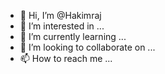 - 👋 Hi, I’m @Hakimraj
- 👀 I’m interested in ...
- 🌱 I’m currently learning ...
- 💞️ I’m looking to collaborate on ...
- 📫 How to reach me ...

<!---
Hakimraj/Hakimraj is a ✨ special ✨ repository because its `README.md` (this file) appears on your GitHub profile.
You can click the Preview link to take a look at your changes.
--->
